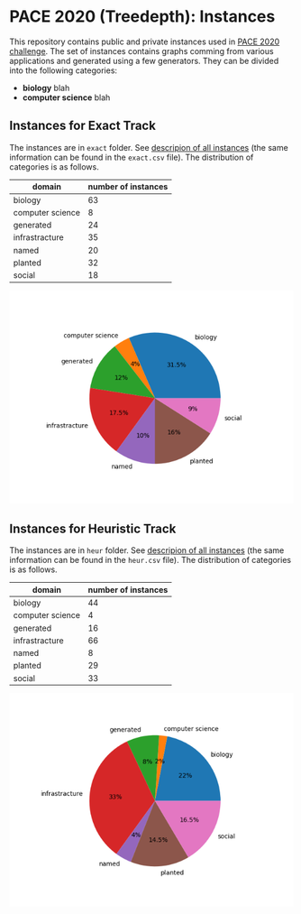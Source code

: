 # PACE 2020 (Treedepth): Instances

This repository contains public and private instances used in [PACE 2020 challenge](https://pacechallenge.org/2020/). The set of instances contains graphs comming from various applications and generated using a few generators. They can be divided into the following categories:

- **biology** blah
- **computer science** blah

## Instances for Exact Track

The instances are in `exact` folder. See [descripion of all instances](exact.md) (the same information can be found in the `exact.csv` file).
The distribution of categories is as follows.

| domain | number of instances |
| --- | --- |
biology             | 63 | 
computer science    |  8 | 
generated           | 24 |
infrastracture      | 35 |
named               | 20 |
planted             | 32 |
social              | 18 |


![](exact-type-stats.png)

## Instances for Heuristic Track

The instances are in `heur` folder. See [descripion of all instances](heur.md) (the same information can be found in the `heur.csv` file).
The distribution of categories is as follows.

| domain | number of instances |
| --- | --- |
biology             | 44 |
computer science    |  4 |
generated           | 16 |
infrastracture      | 66 |
named               |  8 |
planted             | 29 |
social              | 33 |

![](heur-type-stats.png)

